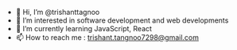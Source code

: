 - 👋 Hi, I’m @trishanttagnoo
- 👀 I’m interested in software development and web developments
- 🌱 I’m currently learning JavaScript, React
- 📫 How to reach me : trishant.tangnoo7298@gmail.com

<!---
trishanttagnoo/trishanttagnoo is a ✨ special ✨ repository because its `README.md` (this file) appears on your GitHub profile.
You can click the Preview link to take a look at your changes.
--->
